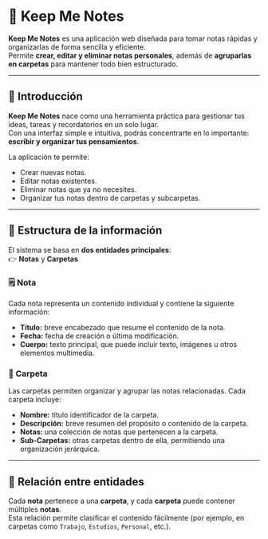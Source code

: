 # 📝 Keep Me Notes

**Keep Me Notes** es una aplicación web diseñada para tomar notas rápidas y organizarlas de forma sencilla y eficiente.  
Permite **crear, editar y eliminar notas personales**, además de **agruparlas en carpetas** para mantener todo bien estructurado.

---

## 🚀 Introducción

**Keep Me Notes** nace como una herramienta práctica para gestionar tus ideas, tareas y recordatorios en un solo lugar.  
Con una interfaz simple e intuitiva, podrás concentrarte en lo importante: **escribir y organizar tus pensamientos**.

La aplicación te permite:
- Crear nuevas notas.
- Editar notas existentes.
- Eliminar notas que ya no necesites.
- Organizar tus notas dentro de carpetas y subcarpetas.

---

## 📂 Estructura de la información

El sistema se basa en **dos entidades principales**:  
👉 **Notas** y **Carpetas**

### 🗒️ Nota
Cada nota representa un contenido individual y contiene la siguiente información:

- **Título:** breve encabezado que resume el contenido de la nota.  
- **Fecha:** fecha de creación o última modificación.  
- **Cuerpo:** texto principal, que puede incluir texto, imágenes u otros elementos multimedia.

### 📁 Carpeta
Las carpetas permiten organizar y agrupar las notas relacionadas. Cada carpeta incluye:

- **Nombre:** título identificador de la carpeta.  
- **Descripción:** breve resumen del propósito o contenido de la carpeta.  
- **Notas:** una colección de notas que pertenecen a la carpeta.  
- **Sub-Carpetas:** otras carpetas dentro de ella, permitiendo una organización jerárquica.

---

## 🔗 Relación entre entidades

Cada **nota** pertenece a una **carpeta**, y cada **carpeta** puede contener múltiples **notas**.  
Esta relación permite clasificar el contenido fácilmente (por ejemplo, en carpetas como `Trabajo`, `Estudios`, `Personal`, etc.).


